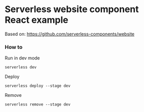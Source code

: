 # Serverless website component React example 

Based on: https://github.com/serverless-components/website

### How to 

Run in dev mode
```
serverless dev
```

Deploy
```
serverless deploy --stage dev
```

Remove
```
serverless remove --stage dev 
```
